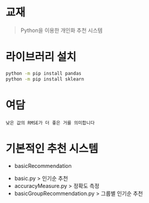 # 교재 
> Python을 이용한 개인화 추천 시스템 

# 라이브러리 설치
```bash
python -m pip install pandas
python -m pip install sklearn

```

# 여담
```
낮은 값의 RMSE가 더 좋은 거를 의미합니다

```

# 기본적인 추천 시스템
* basicRecommendation
 - basic.py > 인기순 추천
 - accuracyMeasure.py > 정확도 측정
 - basicGroupRecommendation.py > 그룹별 인기순 추천 
